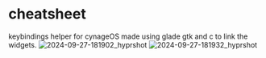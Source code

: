 # cheatsheet
keybindings helper for cynageOS
made using glade gtk and c to link the widgets.
![2024-09-27-181902_hyprshot](https://github.com/user-attachments/assets/572e28ca-b7a7-484e-8e19-0df7d182bc26)
![2024-09-27-181932_hyprshot](https://github.com/user-attachments/assets/81f0ffb5-43ee-470a-a056-e6eca9762162)
